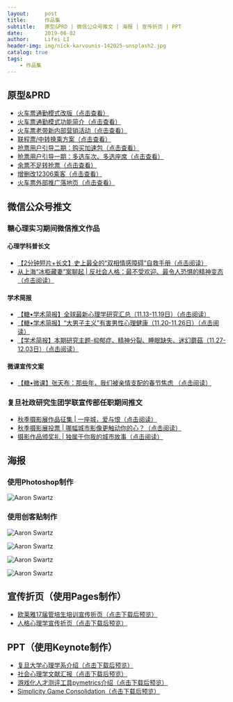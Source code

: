 ```yaml
---
layout:     post
title:      作品集 
subtitle:   原型&PRD | 微信公众号推文 | 海报 | 宣传折页 | PPT
date:       2019-06-02
author:     Lifei LI
header-img: img/nick-karvounis-142025-unsplash2.jpg
catalog: true
tags:
    - 作品集
---
```


## 原型&PRD
- <a href="https://yjnqpj.axshare.com">火车票通勤模式改版（点击查看）</a>
- <a href="https://olcdp8.axshare.com">火车票通勤模式功能简介（点击查看）</a>
- <a href="https://60DWR2.axshare.com">火车票老带新内部营销活动（点击查看）</a>
- <a href="https://x1kzr7.axshare.com">联程票/中转换乘方案（点击查看）</a>
- <a href="https://QPYZ4M.axshare.com">抢票用户引导二期：购买加速包（点击查看）</a>
- <a href="https://XYTPUW.axshare.com">抢票用户引导一期：多选车次、多选座席（点击查看）</a>
- <a href="https://hruw5v.axshare.com">余票不足转抢票（点击查看）</a>
- <a href="https://jldvnt.axshare.com">增删改12306乘客（点击查看）</a>
- <a href="https://hv6eh5.axshare.com">火车票外部推广落地页（点击查看）</a>

## 微信公众号推文
### 糖心理实习期间微信推文作品
#### 心理学科普长文
- <a href="https://mp.weixin.qq.com/s/FoLVVFRq0VHJaNDINiQm2w">【2分钟短片+长文】史上最全的“双相情感障碍”自救手册（点击阅读）</a>
- <a href="https://mp.weixin.qq.com/s/4xaUOq2k0Q5Cl2lcYD55YQ"> 从上海“冰柜藏妻”案聊起 | 反社会人格：最不受欢迎、最令人恐惧的精神变态（点击阅读）</a>
#### 学术简报
- <a href="https://mp.weixin.qq.com/s/iAMbcuuqDZaFeYKrNu0nLw">【糖•学术简报】全球最新心理学研究汇总（11.13-11.19日）（点击阅读）</a>
- <a href="https://mp.weixin.qq.com/s/D7IQlQu3nlftJnXgtnlExA">【糖•学术简报】“大男子主义”有害男性心理健康（11.20-11.26日）（点击阅读）</a>
- <a href="https://mp.weixin.qq.com/s/fj37831nhI2ZFHRjFNJ0gQ">【学术简报】本期研究主题-抑郁症、精神分裂、睡眠缺失、迷幻蘑菇（11.27-12.03日）（点击阅读）</a>
#### 微课宣传文案
- <a href="https://mp.weixin.qq.com/s/WDBp-dzXcX9kb4SMhVoTbw"> 【糖•微课】张天布：那些年，我们被亲情支配的春节焦虑 （点击阅读）</a>

### 复旦社政研究生团学联宣传部任职期间推文
- <a href="https://mp.weixin.qq.com/s/705OBmMK2rg4AjQRLNyllA">秋季摄影展作品征集 | 一座城，爱与恨（点击阅读）</a>
- <a href="https://mp.weixin.qq.com/s/FLdL-Iq6vgN5nhLQfzRJbw">秋季摄影展投票 | 哪幅城市影像更触动你的心？（点击阅读）</a>
- <a href="https://mp.weixin.qq.com/s/-nevbu8WOrFHkb14wSshrw">摄影作品颁奖礼 | 独属于你我的城市故事（点击阅读）</a>

## 海报
### 使用Photoshop制作
![Aaron Swartz](https://raw.githubusercontent.com/lifeili96/lifeili96.github.io/master/img/WechatIMG65.png)

### 使用创客贴制作
![Aaron Swartz](https://github.com/lifeili96/lifeili96.github.io/raw/master/img/poster.jpg)

![Aaron Swartz](https://raw.githubusercontent.com/lifeili96/lifeili96.github.io/master/img/city.png)

![Aaron Swartz](https://raw.githubusercontent.com/lifeili96/lifeili96.github.io/master/img/DIY.jpeg)

![Aaron Swartz](https://raw.githubusercontent.com/lifeili96/lifeili96.github.io/master/img/moon.png)

## 宣传折页（使用Pages制作）
- <a href="https://github.com/lifeili96/lifeili96.github.io/raw/master/pwa/Y2017%20MT%20%E5%AE%A3%E4%BC%A0%E6%8A%98%E9%A1%B5%201015%20Final%20Ver.pdf">欧莱雅17届管培生培训宣传折页（点击下载后预览）</a>
- <a href="https://github.com/lifeili96/lifeili96.github.io/raw/master/pwa/%E4%BA%BA%E6%A0%BC%E5%BF%83%E7%90%86%E5%AD%A6%E5%AE%A3%E4%BC%A0%E6%8A%98%E9%A1%B5.pdf">人格心理学宣传折页（点击下载后预览）</a>

## PPT（使用Keynote制作）
- <a href="https://github.com/lifeili96/lifeili96.github.io/raw/master/pwa/%E5%A4%8D%E6%97%A6%E5%A4%A7%E5%AD%A6%E5%BF%83%E7%90%86%E5%AD%A6%E7%B3%BB%E4%BB%8B%E7%BB%8D.pdf">复旦大学心理学系介绍（点击下载后预览）</a>
- <a href="https://github.com/lifeili96/lifeili96.github.io/raw/master/pwa/181120-%E7%A4%BE%E4%BC%9A%E5%BF%83%E7%90%86%E5%AD%A6%E6%96%87%E7%8C%AE%E6%B1%87%E6%8A%A5-%E6%9D%8E%E8%8E%89%E8%8F%B2.pdf">社会心理学文献汇报（点击下载后预览）</a>
- <a href="https://github.com/lifeili96/lifeili96.github.io/raw/master/pwa/181120-%E7%A4%BE%E4%BC%9A%E5%BF%83%E7%90%86%E5%AD%A6%E6%96%87%E7%8C%AE%E6%B1%87%E6%8A%A5-%E6%9D%8E%E8%8E%89%E8%8F%B2.pdf">游戏化人才测评工具pymetrics介绍（点击下载后预览）</a>
- <a href="https://github.com/lifeili96/lifeili96.github.io/raw/master/pwa/simplicity%20game%20consolidation%20-%20Lifei%20180627.pdf">Simplicity Game Consolidation（点击下载后预览）</a>
